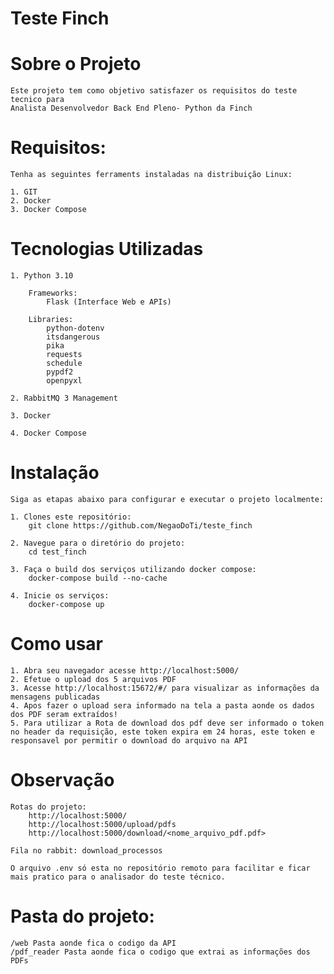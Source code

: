 # Teste Finch

# Sobre o Projeto
    Este projeto tem como objetivo satisfazer os requisitos do teste tecnico para
    Analista Desenvolvedor Back End Pleno- Python da Finch

# Requisitos:
    Tenha as seguintes ferraments instaladas na distribuição Linux:
    
    1. GIT
    2. Docker
    3. Docker Compose

# Tecnologias Utilizadas

    1. Python 3.10
        
        Frameworks:
            Flask (Interface Web e APIs)
        
        Libraries:
            python-dotenv
            itsdangerous
            pika
            requests
            schedule
            pypdf2
            openpyxl
    
    2. RabbitMQ 3 Management

    3. Docker
    
    4. Docker Compose

# Instalação

    Siga as etapas abaixo para configurar e executar o projeto localmente:

    1. Clones este repositório:
        git clone https://github.com/NegaoDoTi/teste_finch
    
    2. Navegue para o diretório do projeto:
        cd test_finch
    
    3. Faça o build dos serviços utilizando docker compose:
        docker-compose build --no-cache

    4. Inicie os serviços:
        docker-compose up

# Como usar

    1. Abra seu navegador acesse http://localhost:5000/
    2. Efetue o upload dos 5 arquivos PDF
    3. Acesse http://localhost:15672/#/ para visualizar as informações da mensagens publicadas
    4. Apos fazer o upload sera informado na tela a pasta aonde os dados dos PDF seram extraídos!
    5. Para utilizar a Rota de download dos pdf deve ser informado o token no header da requisição, este token expira em 24 horas, este token e responsavel por permitir o download do arquivo na API

# Observação

    Rotas do projeto:
        http://localhost:5000/
        http://localhost:5000/upload/pdfs
        http://localhost:5000/download/<nome_arquivo_pdf.pdf>

    Fila no rabbit: download_processos

    O arquivo .env só esta no repositório remoto para facilitar e ficar mais pratico para o analisador do teste técnico.

# Pasta do projeto:

    /web Pasta aonde fica o codigo da API
    /pdf_reader Pasta aonde fica o codigo que extrai as informações dos PDFs